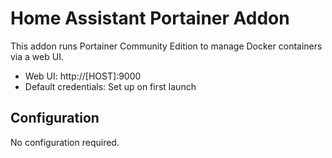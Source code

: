 # Home Assistant Portainer Addon

This addon runs Portainer Community Edition to manage Docker containers via a web UI.

- Web UI: http://[HOST]:9000
- Default credentials: Set up on first launch

## Configuration

No configuration required.
